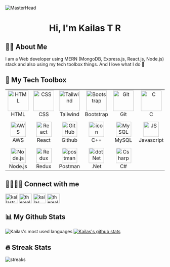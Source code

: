 ![MasterHead](https://user-images.githubusercontent.com/10498744/210012254-234538ff-d198-48aa-8964-37e6fd45d227.gif)
### <h1 align="center">Hi, I'm Kailas T R</h1>
## 🙋‍♂️ About Me

I am a Web developer using MERN (MongoDB, Express.js, React.js, Node.js) stack and also using my tech toolbox things. And I love what I do 🥰

## 🧰 My Tech Toolbox

<table>
  <tr>
    <td align="center" width="96">
        <img src="https://skillicons.dev/icons?i=html" width="65" height="65"alt="HTML" />
      <br>HTML
    </td>
    <td align="center" width="96">
        <img src="https://skillicons.dev/icons?i=css" width="65" height="65"alt="CSS" />
      <br>CSS
    </td>
    <td align="center" width="96">
      <a href="#macropower-tech">
        <img src="https://skillicons.dev/icons?i=tailwind" alt="Tailwind" width="65" height="65" />
      </a>
      <br>Tailwind
    </td>
    <td align="center" width="96">
      <a href="#macropower-tech">
        <img src="https://skillicons.dev/icons?i=bootstrap" alt="Bootstrap" width="65" height="65" />
      </a>
      <br>Bootstrap
    </td>
    <td align="center" width="96">
        <img src="https://skillicons.dev/icons?i=git" alt="Git" width="65" height="65" />
      <br>Git
    </td>
    <td align="center" width="96">
        <img src="https://skillicons.dev/icons?i=c" alt="C" width="65" height="65" />
      <br>C
    </td>
    <td align="center" width="96">
        <img src="https://skillicons.dev/icons?i=php" alt="php" width="65" height="65" />
      <br>Php
    </td>
    <td align="center" width="96">
        <img src="https://skillicons.dev/icons?i=figma alt="figma" width="65" height="65" />
      <br>Figma
    </td>
     <td align="center" width="96">
        <img src="https://skillicons.dev/icons?i=mongodb" alt="mongodb" width="65" height="65" />
      <br>MongoDB
    </td>
  </tr>
  <tr>
  <td align="center" width="96"> 
        <img src="https://techstack-generator.vercel.app/aws-icon.svg" width="48" height="48" alt="AWS" />
      <br>AWS
    </td>
    <td align="center" width="96"> 
        <img src="https://techstack-generator.vercel.app/react-icon.svg" width="48" height="48" alt="React" />
      <br>React
    </td>
    <td align="center" width="96">
        <img src="https://techstack-generator.vercel.app/github-icon.svg" width="48" height="48" alt="GitHub" />
      <br>Github
    </td>
    <td align="center" width="96">
        <img src="https://techstack-generator.vercel.app/cpp-icon.svg" alt="icon" width="48" height="48" />
      <br>C++
    </td>
    <td align="center"  width="96">
        <img src="https://techstack-generator.vercel.app/mysql-icon.svg" width="48" height="48" alt="MySQL" />
      <br>MySQL
    </td>
    <td align="center" width="96">
        <img src="https://techstack-generator.vercel.app/js-icon.svg" width="48" height="48" alt="JS" />
      <br>Javascript
    </td>
    <td align="center" width="96">
        <img src="https://techstack-generator.vercel.app/nginx-icon.svg" width="48" height="48" alt="NGINX" />
      <br>NGINX
    </td>
    <td align="center" width="96">
      <a href="#macropower-tech">
        <img src="https://techstack-generator.vercel.app/docker-icon.svg" alt="Docker" width="65" height="65" />
      </a>
      <br>Docker
    </td>
       <td align="center"  width="96">
        <img src="https://skillicons.dev/icons?i=express" width="48" height="48" alt="express" />
      <br>Express
    </td>
  </tr>
 <tr>
   <td align="center" width="96">
        <img src="https://skillicons.dev/icons?i=nodejs" width="48" height="48" alt="Node.js" />
      <br>Node.js
    </td>
   <td align="center" width="96">
        <img src="https://skillicons.dev/icons?i=redux" width="48" height="48" alt="Redux" />
      <br>Redux
    </td>
   <td align="center" width="96">
        <img src="https://skillicons.dev/icons?i=postman" width="48" height="48" alt="postman" />
      <br>Postman
    </td>
    <td align="center" width="96">
        <img src="https://skillicons.dev/icons?i=dotnet" width="48" height="48" alt="dotNet" />
      <br>.Net
    </td>
    <td align="center" width="96">
        <img src="https://techstack-generator.vercel.app/csharp-icon.svg" width="48" height="48" alt="Csharp" />
      <br>C#
    </td>
   
 </tr>
</table>

## 🫱🏽‍🫲🏼 Connect with me
<p align="left">
<a href="https://linkedin.com/in/kailastr" target="blank"><img align="center" src="https://raw.githubusercontent.com/rahuldkjain/github-profile-readme-generator/master/src/images/icons/Social/linked-in-alt.svg" alt="kailastr" height="30" width="40" /></a>
<a href="https://twitter.com/therealkailas" target="blank"><img align="center" src="https://raw.githubusercontent.com/rahuldkjain/github-profile-readme-generator/master/src/images/icons/Social/twitter.svg" alt="therealkailas" height="30" width="40" /></a>
<a href="https://fb.com/kailas thekkath" target="blank"><img align="center" src="https://raw.githubusercontent.com/rahuldkjain/github-profile-readme-generator/master/src/images/icons/Social/facebook.svg" alt="kailas thekkath" height="30" width="40" /></a>
<a href="https://instagram.com/therealkailas" target="blank"><img align="center" src="https://raw.githubusercontent.com/rahuldkjain/github-profile-readme-generator/master/src/images/icons/Social/instagram.svg" alt="therealkailas" height="30" width="40" /></a>
</p>

## 📊 My Github Stats

  ![Kailas's most used languages](https://github-readme-stats-sigma-five.vercel.app/api/top-langs/?username=kailastr&theme=dark)    [![Kailas's github stats](https://github-readme-stats-sigma-five.vercel.app/api?username=kailastr&hide=issues,contribs&theme=dark)](https://github.com/NavasMuhammed/github-readme-stats) 


## 🔥 Streak Stats

![streaks](https://github-readme-streak-stats.herokuapp.com/?user=kailastr&theme=monokai-metallian&hide_border=true)
